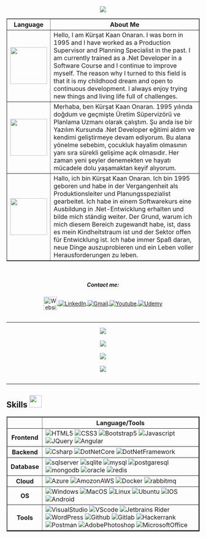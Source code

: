 <!-- Title -->
<p align="center">
    <img src="https://readme-typing-svg.herokuapp.com/?lines=Hello+Welcome+to+my+Github+page;I+am+a+Fullstack+Software+Developer&font=Fira%20Code&center=true&width=740&height=45&color=293462&vCenter=true&size=30">
</p>
<!-- End Title -->

<!-- About Me -->
<table border="1" width="70%" cellpadding="10" cellspacing="10">
    <thead>
      <tr>
        <th>Language</th>
        <th>About Me</th>
      </tr>
    </thead>
    <tbody>
        <tr>
            <td><img src="https://bewerbung.co/wp-content/uploads/2018/07/bewerbung-englisch.jpg" width='96'></td>
            <td>Hello, I am Kürşat Kaan Onaran. I was born in 1995 and I have worked as a Production Supervisor and Planning Specialist in the past. I am currently trained as a .Net Developer in a Software Course and I continue to improve myself. The reason why I turned to this field is that it is my childhood dream and open to continuous development. I always enjoy trying new things and living life full of challenges. 
            </td>
         </tr>
          <tr>
            <td><img src="https://upload.wikimedia.org/wikipedia/commons/thumb/b/b4/Flag_of_Turkey.svg/1200px-Flag_of_Turkey.svg.png" width='96'></td>
            <td>Merhaba, ben Kürşat Kaan Onaran. 1995 yılında doğdum ve geçmişte Üretim Süpervizörü ve Planlama Uzmanı olarak çalıştım. Şu anda ise bir Yazılım Kursunda .Net Developer eğitimi aldım ve kendimi geliştirmeye devam ediyorum. Bu alana yönelme sebebim, çocukluk hayalim olmasının yanı sıra sürekli gelişime açık olmasıdır. Her zaman yeni şeyler denemekten ve hayatı mücadele dolu yaşamaktan keyif alıyorum.</td>
          </tr>
          <tr>
            <td><img src="https://upload.wikimedia.org/wikipedia/en/thumb/b/ba/Flag_of_Germany.svg/1200px-Flag_of_Germany.svg.png" width='96'></td>
            <td>Hallo, ich bin Kürşat Kaan Onaran. Ich bin 1995 geboren und habe in der Vergangenheit als Produktionsleiter und Planungsspezialist gearbeitet. Ich habe in einem Softwarekurs eine Ausbildung in .Net-Entwicklung erhalten und bilde mich ständig weiter. Der Grund, warum ich mich diesem Bereich zugewandt habe, ist, dass es mein Kindheitstraum ist und der Sektor offen für Entwicklung ist. Ich habe immer Spaß daran, neue Dinge auszuprobieren und ein Leben voller Herausforderungen zu leben.</td>
          </tr>
    </tbody>
</table>
<!-- End About Me -->
<br>

<!-- Contact Me -->
<div align="center">
    <!--<div>
        <a href="https://github.com/KursatKaan/github-profile-views-counter">
            <img align="center" src="https://komarev.com/ghpvc/?username=KursatKaan&color=blue">
        </a>
        <a href="https://github.com/KursatKaan?tab=followers">
            <img align="center"  src="https://img.shields.io/github/followers/KursatKaan?style=flat-square&color=red">
        </a>      
    </div> -->
    <div>
        <h5><a>Contact me:</a></h5>
    </div>
    <div>
      <a href="#" target="_blank">
            <img align="center" src="https://img.shields.io/badge/website-000000?style=for-the-badge&logo=logoColor=white" height="35" alt="Website">
        </a>
      <a href="https://www.linkedin.com/in/kursatkaanonaran" target="_blank">
            <img align="center" src="https://img.shields.io/badge/LinkedIn-0077B5?style=for-the-badge&logo=linkedin&logoColor=white" alt="LinkedIn">
        </a>
      <a href="mailto:kursatkaanonaran@gmail.com" target="_blank">
            <img align="center" src="https://img.shields.io/badge/Gmail-D14836?style=for-the-badge&logo=gmail&logoColor=white" alt="Gmail">
        </a>
        <a href="#" target="_blank">
            <img align="center" src="https://img.shields.io/badge/YouTube-FF0000?style=for-the-badge&logo=youtube&logoColor=white" alt="Youtube">
      </a>
      <a href="#" target="_blank">
            <img align="center" src="https://img.shields.io/badge/Udemy-EC1252?style=for-the-badge&logo=Udemy&logoColor=white" alt="Udemy">
      </a>
      <br>
    </div>
</div>
<!-- End Contact Me -->
<br>
<hr />

<!-- Statistics -->
<div align="center">
  <div>
    <img src="https://github-profile-trophy.vercel.app/?username=KursatKaan&theme=darkhub&no-frame=true&column=4&margin-w=36&margin-h=12" />
  </div>
  <br>
    <!-- <div>
        <a href="https://github.com/ryo-ma/github-profile-trophy">
            <img src="https://github-profile-trophy.vercel.app/?username=KursatKaan&row=1&column=7&theme=darkhub" alt="KursatKaan" />
        </a>
    </div> -->
    <div>
        <a href="https://github.com/KursatKaan">
            <img align="center" src="https://github-readme-stats-sigma-five.vercel.app/api?username=KursatKaan&show_icons=true&bg_color=0d1117&text_color=bdc3c7&title_color=f1c40f&icon_color=f1c40f&hide_border=false" />
        </a>
        <br>
        <br>
        <a href="https://git.io/streak-stats">
            <img align="center" src="https://streak-stats.demolab.com?user=KursatKaan&theme=highcontrast&mode=weekly&exclude_days=Mon" />
        </a>
    </div>
    <br>
    <div>
        <a href="https://github.com/KursatKaan">
            <img align="center" src="https://github-readme-stats-sigma-five.vercel.app/api/top-langs/?username=KursatKaan&bg_color=0d1117&text_color=bdc3c7&title_color=f1c40f&hide_border=false&layout=compact&langs_count=10" />
        </a>
    </div>
</div>
<!-- End Statistics-->
<br>
<hr />

<!-- Skills -->
<div>
    <div>
        <h2> Skills <img src = "https://media2.giphy.com/media/QssGEmpkyEOhBCb7e1/giphy.gif?cid=ecf05e47a0n3gi1bfqntqmob8g9aid1oyj2wr3ds3mg700bl&rid=giphy.gif" width = 32> </h2>
    </div>
    <div>
        <table border="2" width="70%" cellpadding="10" cellspacing="10">
            <thead>
              <tr>
                <th></th>
                <th>Language/Tools</th>
              </tr>
            </thead>
            <tbody>
                <tr>
                    <th>Frontend</td>
                      <td>
                        <img src="https://img.shields.io/badge/HTML5-E34F26?style=for-the-badge&logo=html5&logoColor=white" alt="HTML5"/>
                        <img src="https://img.shields.io/badge/CSS3-1572B6?style=for-the-badge&logo=css3&logoColor=white" alt="CSS3"/>
                        <img src="https://img.shields.io/badge/Bootstrap-563D7C?style=for-the-badge&logo=bootstrap&logoColor=white" alt="Bootstrap5"/>
                        <img src="https://img.shields.io/badge/JavaScript-323330?style=for-the-badge&logo=javascript&logoColor=F7DF1E" alt="Javascript"/>
                        <img src="https://img.shields.io/badge/jQuery-0769AD?style=for-the-badge&logo=jquery&logoColor=white" alt="JQuery"/>
                        <img src="https://img.shields.io/badge/Angular-DD0031?style=for-the-badge&logo=angular&logoColor=white" alt="Angular"/>
                        <!--<img src="https://img.shields.io/badge/Sass-CC6699?style=for-the-badge&logo=sass&logoColor=white" alt="SASS" />-->
                        <!--<img src="https://img.shields.io/badge/React-20232A?style=for-the-badge&logo=react&logoColor=61DAFB" alt="React" />-->
                        <!--<img src="https://img.shields.io/badge/TypeScript-007ACC?style=for-the-badge&logo=typescript&logoColor=white" alt="Typescript"/>-->
                    </td>
                 </tr>
                  <tr>
                    <th>Backend</td>
                    <td>
                        <img src="https://img.shields.io/badge/C%23-512BD4?style=for-the-badge&logo=csharp&logoColor=white" alt="Csharp"/>  
                        <img src="https://img.shields.io/badge/.NET%20Core-512BD4?style=for-the-badge&logo=dotnet&logoColor=white" alt="DotNetCore"/>
                        <img src="https://img.shields.io/badge/.NET%20Framework-512BD4?style=for-the-badge&logo=dotnet&logoColor=white" alt="DotNetFramework"/>
                    </td>
                  </tr>
                  <tr>
                    <th>Database</td>
                      <td>
                        <img src="https://img.shields.io/badge/Microsoft%20SQL%20Server-CC2927?style=for-the-badge&logo=microsoft%20sql%20server&logoColor=white" alt="sqlserver"/>
                        <img src="https://img.shields.io/badge/Sqlite-003B57?style=for-the-badge&logo=sqlite&logoColor=white" alt="sqlite"/>
                        <img src="https://img.shields.io/badge/MySQL-005C84?style=for-the-badge&logo=mysql&logoColor=white" alt="mysql"/>
                        <img src="https://img.shields.io/badge/PostgreSQL-316192?style=for-the-badge&logo=postgresql&logoColor=white" alt="postgaresql"/>
                        <img src="https://img.shields.io/badge/MongoDB-4EA94B?style=for-the-badge&logo=mongodb&logoColor=white" alt="mongodb"/>
                        <img src="https://img.shields.io/badge/Oracle-F80000?style=for-the-badge&logo=Oracle&logoColor=white" alt="oracle"/>
                        <img src="https://img.shields.io/badge/redis-%23DD0031.svg?&style=for-the-badge&logo=redis&logoColor=white" alt="redis"/>
                    </td>
                  </tr>
                  <tr>
                    <th>Cloud</td>
                     <td>
                        <img src="https://img.shields.io/badge/microsoft%20azure-0089D6?style=for-the-badge&logo=microsoft-azure&logoColor=white" alt="Azure"/>
                        <img src="https://img.shields.io/badge/Amazon_AWS-FF9900?style=for-the-badge&logo=amazonaws&logoColor=white" alt="AmozonAWS"/>
                       <img src="https://img.shields.io/badge/Docker-2CA5E0?style=for-the-badge&logo=docker&logoColor=white" alt="Docker"/>
                       <img src="https://img.shields.io/badge/rabbitmq-%23FF6600.svg?&style=for-the-badge&logo=rabbitmq&logoColor=white" alt="rabbitmq"/>
                    </td>
                  </tr>
                  <tr>
                    <th>OS</td>
                      <td>
                        <img src ="https://img.shields.io/badge/Windows-0078D6?style=for-the-badge&logo=windows&logoColor=white" alt="Windows"/>
                        <img src ="https://img.shields.io/badge/mac%20os-000000?style=for-the-badge&logo=apple&logoColor=white" alt="MacOS"/>
                        <img src ="https://img.shields.io/badge/Linux-FCC624?style=for-the-badge&logo=linux&logoColor=black" alt="Linux"/>
                        <img src ="https://img.shields.io/badge/Ubuntu-E95420?style=for-the-badge&logo=ubuntu&logoColor=white" alt="Ubuntu"/>
                        <img src ="https://img.shields.io/badge/iOS-000000?style=for-the-badge&logo=ios&logoColor=white" alt="IOS"/>
                        <img src ="https://img.shields.io/badge/Android-3DDC84?style=for-the-badge&logo=android&logoColor=white" alt="Android"/>
                    </td>
                  </tr>
                  <tr>
                    <th>Tools</th>
                      <td>
                        <img src="https://img.shields.io/badge/Visual_Studio-5C2D91?style=for-the-badge&logo=visual%20studio&logoColor=white" alt="VisualStudio"/>
                        <img src ="https://img.shields.io/badge/VSCode-0078D4?style=for-the-badge&logo=visual%20studio%20code&logoColor=white" alt="VScode"/>
                        <img src ="https://img.shields.io/badge/Rider-000000?style=for-the-badge&logo=Rider&logoColor=white" alt="Jetbrains Rider"/>
                        <img src ="https://img.shields.io/badge/Wordpress-21759B?style=for-the-badge&logo=wordpress&logoColor=white" alt="WordPress"/>
                        <img src="https://img.shields.io/badge/GitHub-100000?style=for-the-badge&logo=github&logoColor=white" alt="Github"/>   
                        <img src="https://img.shields.io/badge/GitLab-330F63?style=for-the-badge&logo=gitlab&logoColor=white" alt="Gitlab"/>
                        <img src="https://img.shields.io/badge/-Hackerrank-2EC866?style=for-the-badge&logo=HackerRank&logoColor=white" alt="Hackerrank"/>
                        <img src ="https://img.shields.io/badge/Postman-FF6C37?style=for-the-badge&logo=Postman&logoColor=white" alt="Postman"/>
                        <img src ="https://img.shields.io/badge/Adobe%20Photoshop-31A8FF?style=for-the-badge&logo=Adobe%20Photoshop&logoColor=black" alt="AdobePhotoshop"/>
                        <img src ="https://img.shields.io/badge/Microsoft_Office-D83B01?style=for-the-badge&logo=microsoft-office&logoColor=white" alt="MicrosoftOffice"/>
                    </td>
                  </tr>
            </tbody>
        </table>
    </div>
</div>
<!-- End Skills -->

